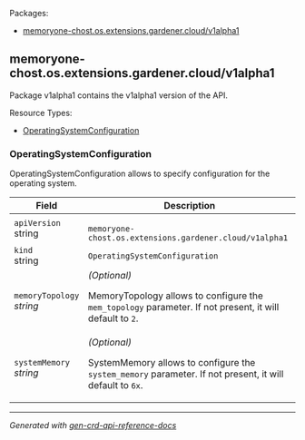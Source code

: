<p>Packages:</p>
<ul>
<li>
<a href="#memoryone-chost.os.extensions.gardener.cloud%2fv1alpha1">memoryone-chost.os.extensions.gardener.cloud/v1alpha1</a>
</li>
</ul>
<h2 id="memoryone-chost.os.extensions.gardener.cloud/v1alpha1">memoryone-chost.os.extensions.gardener.cloud/v1alpha1</h2>
<p>
<p>Package v1alpha1 contains the v1alpha1 version of the API.</p>
</p>
Resource Types:
<ul><li>
<a href="#memoryone-chost.os.extensions.gardener.cloud/v1alpha1.OperatingSystemConfiguration">OperatingSystemConfiguration</a>
</li></ul>
<h3 id="memoryone-chost.os.extensions.gardener.cloud/v1alpha1.OperatingSystemConfiguration">OperatingSystemConfiguration
</h3>
<p>
<p>OperatingSystemConfiguration allows to specify configuration for the operating system.</p>
</p>
<table>
<thead>
<tr>
<th>Field</th>
<th>Description</th>
</tr>
</thead>
<tbody>
<tr>
<td>
<code>apiVersion</code></br>
string</td>
<td>
<code>
memoryone-chost.os.extensions.gardener.cloud/v1alpha1
</code>
</td>
</tr>
<tr>
<td>
<code>kind</code></br>
string
</td>
<td><code>OperatingSystemConfiguration</code></td>
</tr>
<tr>
<td>
<code>memoryTopology</code></br>
<em>
string
</em>
</td>
<td>
<em>(Optional)</em>
<p>MemoryTopology allows to configure the <code>mem_topology</code> parameter. If not present, it will default to <code>2</code>.</p>
</td>
</tr>
<tr>
<td>
<code>systemMemory</code></br>
<em>
string
</em>
</td>
<td>
<em>(Optional)</em>
<p>SystemMemory allows to configure the <code>system_memory</code> parameter. If not present, it will default to <code>6x</code>.</p>
</td>
</tr>
</tbody>
</table>
<hr/>
<p><em>
Generated with <a href="https://github.com/ahmetb/gen-crd-api-reference-docs">gen-crd-api-reference-docs</a>
</em></p>
